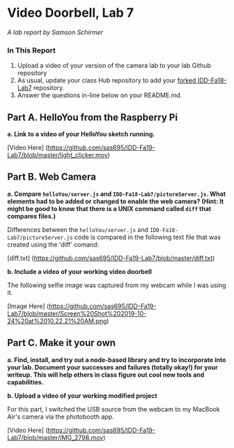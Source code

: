# Video Doorbell, Lab 7

*A lab report by Samson Schirmer*

### In This Report

1. Upload a video of your version of the camera lab to your lab Github repository
1. As usual, update your class Hub repository to add your [forked IDD-Fa18-Lab7](/FAR-Lab/IDD-Fa18-Lab7) repository.
1. Answer the questions in-line below on your README.md.

## Part A. HelloYou from the Raspberry Pi

**a. Link to a video of your HelloYou sketch running.**

[Video Here] (https://github.com/sas695/IDD-Fa19-Lab7/blob/master/light_clicker.mov)

## Part B. Web Camera

**a. Compare `helloYou/server.js` and `IDD-Fa18-Lab7/pictureServer.js`. What elements had to be added or changed to enable the web camera? (Hint: It might be good to know that there is a UNIX command called `diff` that compares files.)**

Differences between the `helloYou/server.js` and `IDD-Fa18-Lab7/pictureServer.js` code is compared in the following text file that was created using the 'diff' comand:

[diff.txt] (https://github.com/sas695/IDD-Fa19-Lab7/blob/master/diff.txt)

**b. Include a video of your working video doorbell**

The following selfie image was captured from my webcam while I was using it.

[Image Here] (https://github.com/sas695/IDD-Fa19-Lab7/blob/master/Screen%20Shot%202019-10-24%20at%2010.22.21%20AM.png)


## Part C. Make it your own

**a. Find, install, and try out a node-based library and try to incorporate into your lab. Document your successes and failures (totally okay!) for your writeup. This will help others in class figure out cool new tools and capabilities.**

**b. Upload a video of your working modified project**

For this part, I switched the USB source from the webcam to my MacBook Air's camera via the photobooth app.

[Video Here] (https://github.com/sas695/IDD-Fa19-Lab7/blob/master/IMG_2798.mov)
